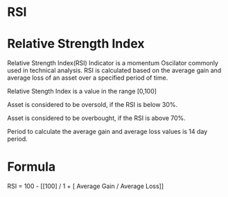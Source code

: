 # RSI
# Relative Strength Index

Relative Strength Index(RSI) Indicator is a momentum Oscilator commonly used in technical analysis. RSI is calculated based on the average gain and average loss of an asset over a specified period of time.

Relative Stength Index is a value in the range [0,100]

Asset is considered to be oversold, if the RSI is below 30%.

Asset is considered to be overbought, if the RSI is above 70%.

Period to calculate the average gain and average loss values is 14 day period. 

# Formula
RSI = 100 - [[100] / 1 + [ Average Gain / Average Loss]]
